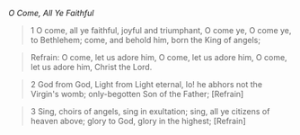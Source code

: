 _O Come, All Ye Faithful_

> 1
O come, all ye faithful,
joyful and triumphant,
O come ye, O come ye, to Bethlehem;
come, and behold him,
born the King of angels;

> Refrain:
O come, let us adore him,
O come, let us adore him,
O come, let us adore him,
Christ the Lord.

> 2
God from God,
Light from Light eternal,
lo! he abhors not the Virgin's womb;
only-begotten Son of the Father;
[Refrain]

> 3
Sing, choirs of angels,
sing in exultation;
sing, all ye citizens of heaven above;
glory to God, glory in the highest;
[Refrain]
